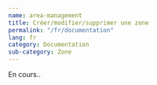 ```yaml
---
name: area-management
title: Créer/modifier/supprimer une zone
permalink: "/fr/documentation"
lang: fr
category: Documentation
sub-category: Zone
---
```


En cours..